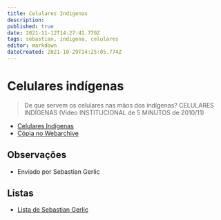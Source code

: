 ```yaml
---
title: Celulares Indigenas
description: 
published: true
date: 2021-11-12T14:27:41.770Z
tags: sebastian, indigena, celulares
editor: markdown
dateCreated: 2021-10-29T14:25:05.774Z
---
```


# Celulares indígenas
> De que servem os celulares nas mãos dos indígenas? CELULARES INDÍGENAS (Vídeo INSTITUCIONAL de 5 MINUTOS  de 2010/11)
- [Celulares Indígenas](https://www.youtube.com/watch?v=zi4-72qjH2w)
- [Cópia no Webarchive](https://web.archive.org/web/20211013224748/https://www.youtube.com/watch?v=zi4-72qjH2w)

## Observações
- Enviado por Sebastian Gerlic

## Listas

 - [Lista de Sebastian Gerlic](/listas/sebastian-gerlic)